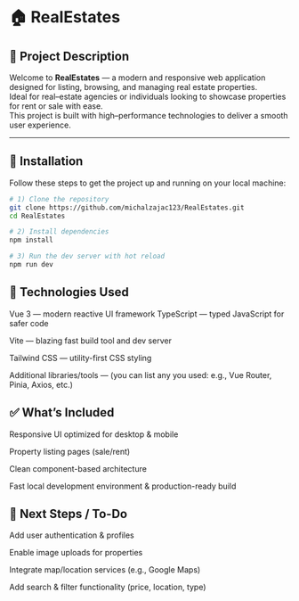 # 🏠 RealEstates

## 📄 Project Description
Welcome to **RealEstates** — a modern and responsive web application designed for listing, browsing, and managing real estate properties.  
Ideal for real–estate agencies or individuals looking to showcase properties for rent or sale with ease.  
This project is built with high–performance technologies to deliver a smooth user experience.

---

## 🚀 Installation
Follow these steps to get the project up and running on your local machine:

```bash
# 1) Clone the repository
git clone https://github.com/michalzajac123/RealEstates.git
cd RealEstates

# 2) Install dependencies
npm install

# 3) Run the dev server with hot reload
npm run dev
```
## 🧰 Technologies Used

Vue 3 — modern reactive UI framework
TypeScript — typed JavaScript for safer code

Vite — blazing fast build tool and dev server

Tailwind CSS — utility-first CSS styling

Additional libraries/tools — (you can list any you used: e.g., Vue Router, Pinia, Axios, etc.)

## ✅ What’s Included

Responsive UI optimized for desktop & mobile

Property listing pages (sale/rent)

Clean component-based architecture

Fast local development environment & production-ready build

## 🌟 Next Steps / To-Do

Add user authentication & profiles

Enable image uploads for properties

Integrate map/location services (e.g., Google Maps)

Add search & filter functionality (price, location, type)

